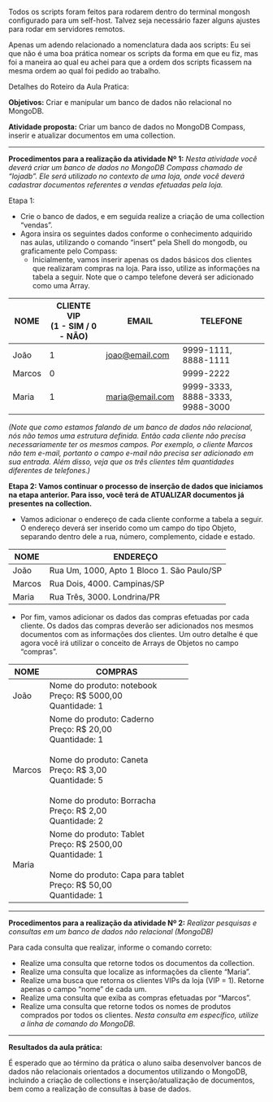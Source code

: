 Todos os scripts foram feitos para rodarem dentro do terminal mongosh configurado para um self-host. 
Talvez seja necessário fazer alguns ajustes para rodar em servidores remotos.

Apenas um adendo relacionado a nomenclatura dada aos scripts:
Eu sei que não é uma boa prática nomear os scripts da forma em que eu fiz, mas foi a maneira ao qual eu
achei para que a ordem dos scripts ficassem na mesma ordem ao qual foi pedido ao trabalho.


Detalhes do Roteiro da Aula Pratica:

**Objetivos:** 
Criar e manipular um banco de dados não relacional no MongoDB.

**Atividade proposta:**
Criar um banco de dados no MongoDB Compass, inserir e atualizar documentos em uma collection.

---


**Procedimentos para a realização da atividade Nº 1:**
*Nesta atividade você deverá criar um banco de dados no MongoDB Compass chamado de “lojadb”. Ele será utilizado no contexto de uma loja, onde você deverá cadastrar documentos referentes a vendas efetuadas pela loja.* 

Etapa 1: 
- Crie o banco de dados, e em seguida realize a criação de uma collection “vendas”. 
- Agora insira os seguintes dados conforme o conhecimento adquirido nas aulas, utilizando o comando “insert” pela Shell do mongodb, ou graficamente pelo Compass:
	- Inicialmente, vamos inserir apenas os dados básicos dos clientes que realizaram compras na loja. Para isso, utilize as informações na tabela a seguir. Note que o campo telefone deverá ser adicionado como uma Array.


| NOME   | CLIENTE VIP<br>(1 - SIM / 0 - NÃO) | EMAIL           | TELEFONE                        |
| ------ | ---------------------------------- | --------------- | ------------------------------- |
| João   | 1                                  | joao@email.com  | 9999-1111, 8888-1111            |
| Marcos | 0                                  |                 | 9999-2222                       |
| Maria  | 1                                  | maria@email.com | 9999-3333, 8888-3333, 9988-3000 |
*(Note que como estamos falando de um banco de dados não relacional, nós não temos uma estrutura definida. Então cada cliente não precisa necessariamente ter os mesmos campos. Por exemplo, o cliente Marcos não tem e-mail, portanto o campo e-mail não precisa ser adicionado em sua entrada. Além disso, veja que os três clientes têm quantidades diferentes de telefones.)*

**Etapa 2: Vamos continuar o processo de inserção de dados que iniciamos na etapa anterior. Para isso, você terá de ATUALIZAR documentos já presentes na collection.** 

-  Vamos adicionar o endereço de cada cliente conforme a tabela a seguir. O endereço deverá ser inserido como um campo do tipo Objeto, separando dentro dele a rua, número, complemento, cidade e estado. 


| NOME   | ENDEREÇO                                   |
| ------ | ------------------------------------------ |
| João   | Rua Um, 1000, Apto 1 Bloco 1. São Paulo/SP |
| Marcos | Rua Dois, 4000. Campinas/SP                |
| Maria  | Rua Três, 3000. Londrina/PR                |


- Por fim, vamos adicionar os dados das compras efetuadas por cada cliente. Os dados das compras deverão ser adicionados nos mesmos documentos com as informações dos clientes. Um outro detalhe é que agora você irá utilizar o conceito de Arrays de Objetos no campo “compras”. 


| NOME   | COMPRAS                                                                                                                                                                                                   |
| ------ | --------------------------------------------------------------------------------------------------------------------------------------------------------------------------------------------------------- |
| João   | Nome do produto: notebook <br>Preço: R$ 5000,00 <br>Quantidade: 1                                                                                                                                         |
| Marcos | Nome do produto: Caderno <br>Preço: R$ 20,00 <br>Quantidade: 1 <br><br>Nome do produto: Caneta<br>Preço: R$ 3,00 <br>Quantidade: 5 <br><br>Nome do produto: Borracha <br>Preço: R$ 2,00 <br>Quantidade: 2 |
| Maria  | Nome do produto: Tablet <br>Preço: R$ 2500,00 <br>Quantidade: 1 <br><br>Nome do produto: Capa para tablet <br>Preço: R$ 50,00 <br>Quantidade: 1                                                           |

---

**Procedimentos para a realização da atividade Nº 2:** 
*Realizar pesquisas e consultas em um banco de dados não relacional (MongoDB)*

Para cada consulta que realizar, informe o comando correto:

- Realize uma consulta que retorne todos os documentos da collection.
- Realize uma consulta que localize as informações da cliente “Maria”.
- Realize uma busca que retorna os clientes VIPs da loja (VIP = 1). Retorne apenas o campo “nome” de cada um.
- Realize uma consulta que exiba as compras efetuadas por “Marcos”.
- Realize uma consulta que retorne todos os nomes de produtos comprados por todos os clientes. *Nesta consulta em específico, utilize a linha de comando do MongoDB.*

---

**Resultados da aula prática:**

É esperado que ao término da prática o aluno saiba desenvolver bancos de dados não relacionais orientados a documentos utilizando o MongoDB, incluindo a criação de collections e inserção/atualização de documentos, bem como a realização de consultas à base de dados.
